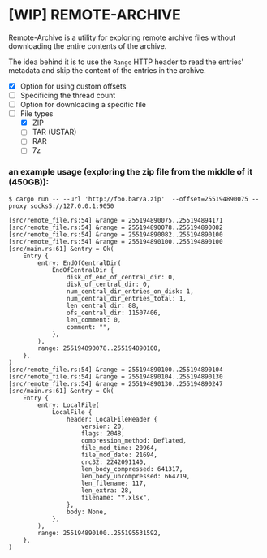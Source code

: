 # [WIP] REMOTE-ARCHIVE 

Remote-Archive is a utility for exploring remote archive files without downloading the entire contents of the archive.

The idea behind it is to use the `Range` HTTP header to read the entries' metadata and skip the content of the entries in the archive.

- [x] Option for using custom offsets
- [ ] Specificing the thread count
- [ ] Option for downloading a specific file
- [ ] File types
    - [x] ZIP
    - [ ] TAR (USTAR)
    - [ ] RAR
    - [ ] 7z

### an example usage (exploring the zip file from the middle of it (450GB)): 

```
$ cargo run -- --url 'http://foo.bar/a.zip'  --offset=255194890075 --proxy socks5://127.0.0.1:9050

[src/remote_file.rs:54] &range = 255194890075..255194894171
[src/remote_file.rs:54] &range = 255194890078..255194890082
[src/remote_file.rs:54] &range = 255194890082..255194890100
[src/remote_file.rs:54] &range = 255194890100..255194890100
[src/main.rs:61] &entry = Ok(
    Entry {
        entry: EndOfCentralDir(
            EndOfCentralDir {
                disk_of_end_of_central_dir: 0,
                disk_of_central_dir: 0,
                num_central_dir_entries_on_disk: 1,
                num_central_dir_entries_total: 1,
                len_central_dir: 88,
                ofs_central_dir: 11507406,
                len_comment: 0,
                comment: "",
            },
        ),
        range: 255194890078..255194890100,
    },
)
[src/remote_file.rs:54] &range = 255194890100..255194890104
[src/remote_file.rs:54] &range = 255194890104..255194890130
[src/remote_file.rs:54] &range = 255194890130..255194890247
[src/main.rs:61] &entry = Ok(
    Entry {
        entry: LocalFile(
            LocalFile {
                header: LocalFileHeader {
                    version: 20,
                    flags: 2048,
                    compression_method: Deflated,
                    file_mod_time: 20964,
                    file_mod_date: 21694,
                    crc32: 2242091140,
                    len_body_compressed: 641317,
                    len_body_uncompressed: 664719,
                    len_filename: 117,
                    len_extra: 28,
                    filename: "Y.xlsx",
                },
                body: None,
            },
        ),
        range: 255194890100..255195531592,
    },
)
```